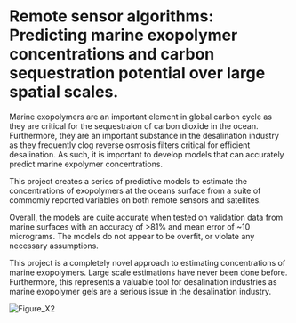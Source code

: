 # Remote sensor algorithms: Predicting marine exopolymer concentrations and carbon sequestration potential over large spatial scales.


Marine exopolymers are an important element in global carbon cycle as they are critical for the sequestraion of carbon dioxide in the ocean. Furthermore, they are an important substance in the desalination industry as they frequently clog reverse osmosis filters critical for efficient desalination. As such, it is important to develop models that can accurately predict marine expolymer concentrations. 

This project creates a series of predictive models to estimate the concentrations of exopolymers at the oceans surface from a suite of commomly reported variables on both remote sensors and satellites. 

Overall, the models are quite accurate when tested on validation data from marine surfaces with an accuracy of >81% and mean error of ~10 micrograms. The models do not appear to be overfit, or violate any necessary assumptions.

This project is a completely novel approach to estimating concentrations of marine exopolymers. Large scale estimations have never been done before. Furthermore, this represents a valuable tool for desalination industries as marine exopolymer gels are a serious issue in the desalination industry.  


![Figure_X2](https://user-images.githubusercontent.com/62566424/176569971-3ccbc1ba-7f94-432a-83ca-ac45763aa28a.png)
